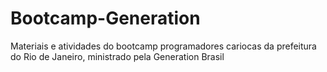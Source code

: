 # Bootcamp-Generation
Materiais e atividades do bootcamp programadores cariocas da prefeitura do Rio de Janeiro, ministrado pela Generation Brasil
